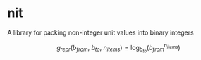# nit

A library for packing non-integer unit values into binary integers

$$g_{repr}\left(b_{from},\ b_{to},\ n_{items}\right)=\log_{b_{to}}\left(b_{from}^{n_{items}}\right)$$
